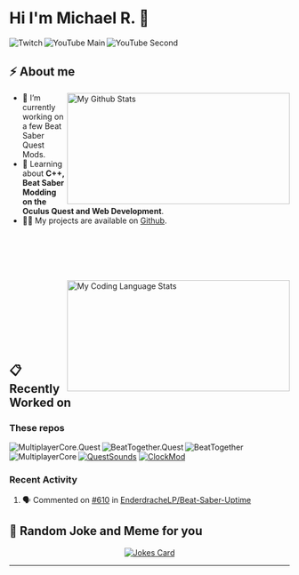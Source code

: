 <h1> Hi I'm Michael R. 👋</h2>

<a href="https://twitch.tv/EnderdracheLP" target=”_blank” rel=”noreferrer”>
  <img align="left" src="https://img.shields.io/twitch/status/EnderdracheLP?style=flat-square" alt="Twitch">
</a>

<a href="https://www.youtube.com/channel/UC-408exk-OexJCJC2JINS4Q" target=”_blank” rel=”noreferrer”>
  <img align="left" src="https://img.shields.io/youtube/channel/subscribers/UC-408exk-OexJCJC2JINS4Q?label=YouTube%20Main&style=flat-square" alt="YouTube Main">
</a>

<a href="https://www.youtube.com/EnderdracheLP" target=”_blank” rel=”noreferrer”>
  <img align="left" src="https://img.shields.io/youtube/channel/subscribers/UCd2H6dfKYhfNizMKuEJ3Sdw?label=YouTube%20Second&style=flat-square" alt="YouTube Second">
</a>
<br>

<h2>⚡️ About me</h2>
<a href="#%EF%B8%8F-about-me">
  <img align="right" width=400 height=200 src="https://github-readme-stats.vercel.app/api/?username=Michael-R-ELP&count_private=true&theme=nord&show_icons=true&include_all_commits=true" alt="My Github Stats"></a>
<ul>
<li>🔭 I’m currently working on a few Beat Saber Quest Mods.</li>
<li>🧐 Learning about <strong>C++, Beat Saber Modding on the Oculus Quest and Web Development</strong>.</li>
<li>👨‍💻 My projects are available on <a href="https://github.com/michael-r-elp?tab=repositories">Github</a>.</li>
</ul>
  <br><br><br><br><br><a href="#%EF%B8%8F-about-me">
  <img align="right" width=400 height=200 src="https://github-readme-stats.vercel.app/api/top-langs/?username=michael-r-elp&langs_count=5&layout=compact&theme=nord" alt="My Coding Language Stats"></a>
<br><br><br><br><br><br><br>
<h2>📋 Recently Worked on</h2>


### These repos

<a href="https://github.com/EnderdracheLP/MultplayerCore.Quest">
  <img align="left" src="https://github-readme-stats.vercel.app/api/pin/?username=EnderdracheLP&repo=MultiplayerCore.Quest&theme=nord&show_owner=true" alt="MultiplayerCore.Quest">
</a>

<a href="https://github.com/BeatTogether/BeatTogether.Quest">
  <img align="left" src="https://github-readme-stats.vercel.app/api/pin/?username=BeatTogether&repo=BeatTogether.Quest&theme=nord&show_owner=true" alt="BeatTogether.Quest">
</a>

<a href="https://github.com/BeatTogether/BeatTogether">
  <img align="left" src="https://github-readme-stats.vercel.app/api/pin/?username=BeatTogether&repo=BeatTogether&theme=nord&show_owner=true" alt="BeatTogether">
</a>

<a href="https://github.com/Goobwabber/MultiplayerCore">
  <img align="left" src="https://github-readme-stats.vercel.app/api/pin/?username=Goobwabber&repo=MultiplayerCore&theme=nord&show_owner=true" alt="MultiplayerCore">
</a>


<!--[![MultiplayerCore.Quest](https://github-readme-stats.vercel.app/api/pin/?username=EnderdracheLP&repo=MultiplayerCore.Quest&theme=nord&show_owner=true)](https://github.com/EnderdracheLP/MultiplayerCore.Quest)-->
[![QuestSounds](https://github-readme-stats.vercel.app/api/pin/?username=EnderdracheLP&repo=QuestSounds&theme=nord&show_owner=true)](https://github.com/EnderdracheLP/QuestSounds)
[![ClockMod](https://github-readme-stats.vercel.app/api/pin/?username=EnderdracheLP&repo=ClockMod&theme=nord&show_owner=true)](https://github.com/EnderdracheLP/ClockMod)

<!--[![QuestSounds](https://github-readme-stats.vercel.app/api/pin/?username=EnderdracheLP&repo=BeatSaberServerBrowserQuest&theme=nord)](/../../../BeatSaberServerBrowserQuest)-->
<!--
[![SongDownloader](https://github-readme-stats.vercel.app/api/pin/?username=darknight1050&repo=SongDownloader&show_owner=true&theme=nord)](https://github.com/darknight1050/SongDownloader)

[![QuestSounds](https://github-readme-stats.vercel.app/api/pin/?username=EnderdracheLP&repo=QuestSounds&theme=nord)](https://github.com/EnderdracheLP/QuestSounds)


<a href="https://github.com/EnderdracheLP/streamer-tools">
  <img align="left" src="https://github-readme-stats.vercel.app/api/pin/?username=EnderdracheLP&repo=Streamer-Tools&theme=nord" alt="Streamer-Tools">
</a>

[![Streamer-Tools](https://github-readme-stats.vercel.app/api/pin/?username=EnderdracheLP&repo=Streamer-Tools)](https://github.com/EnderdracheLP/streamer-tools)

[![ClockMod](https://github-readme-stats.vercel.app/api/pin/?username=EnderdracheLP&repo=ClockMod&theme=nord)](https://github.com/EnderdracheLP/ClockMod)
-->


### Recent Activity

<!--START_SECTION:activity-->
1. 🗣 Commented on [#610](https://github.com/EnderdracheLP/Beat-Saber-Uptime/issues/610#issuecomment-2725571214) in [EnderdracheLP/Beat-Saber-Uptime](https://github.com/EnderdracheLP/Beat-Saber-Uptime)
<!--END_SECTION:activity-->

<h2>🤣 Random Joke and Meme for you</h2>
<p align="center">
<a href="#-random-joke-and-meme-for-you">
  <img src="https://readme-jokes.vercel.app/api" alt="Jokes Card">
<!--<img width=500 src='https://random-memer.elp.quest/' title="Meme" alt="Please refresh the page if the meme doesn't show up.">
  </a></p>-->
  
<!--
Not Setup, needs account at https://wakatime.com
[![My wakatime stats](https://github-readme-stats.vercel.app/api/wakatime?username=EnderdracheLP)]()
-->
----
<!--
**EnderdracheLP/EnderdracheLP** is a ✨ _special_ ✨ repository because its `README.md` (this file) appears on your GitHub profile.

Here are some ideas to get you started:

- 🔭 I’m currently working on ...
- 🌱 I’m currently learning ...
- 👯 I’m looking to collaborate on ...
- 🤔 I’m looking for help with ...
- 💬 Ask me about ...
- 📫 How to reach me: ...
- 😄 Pronouns: ...
- ⚡ Fun fact: ...
-->
